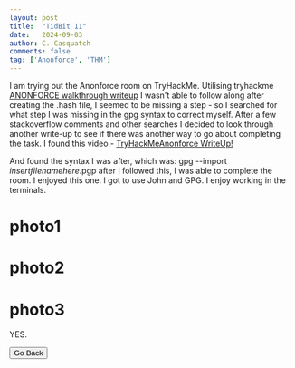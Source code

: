 ```yaml
---
layout: post
title:  "TidBit 11"
date:   2024-09-03
author: C. Casquatch
comments: false
tag: ['Anonforce', 'THM']
---
```


I am trying out the Anonforce room on TryHackMe.
Utilising tryhackme [ANONFORCE walkthrough writeup](https://www.youtube.com/watch?v=viY-a3B1ItQ&t=1s)
I wasn't able to follow along after creating the .hash file, I seemed to be missing a step - so I searched for what step I was missing in the gpg syntax to correct myself. After a few stackoverflow comments and other searches I decided to look through another write-up to see if there was another way to go about completing the task. 
I found this video - 
[TryHackMeAnonforce WriteUp!](https://www.youtube.com/watch?v=wrC2nHxZ37g)

And found the syntax I was after, which was: gpg --import _insertfilenamehere_.pgp
after I followed this, I was able to complete the room. I enjoyed this one. I got to use John and GPG. 
I enjoy working in the terminals. 
# photo1
# photo2
# photo3

YES.

<button onclick="history.back()">Go Back</button>

